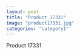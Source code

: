 ```yaml
---
layout: post
title: "Product 17331"
image: "product17331.jpg"
categories: "category1"
---
```

Product 17331
